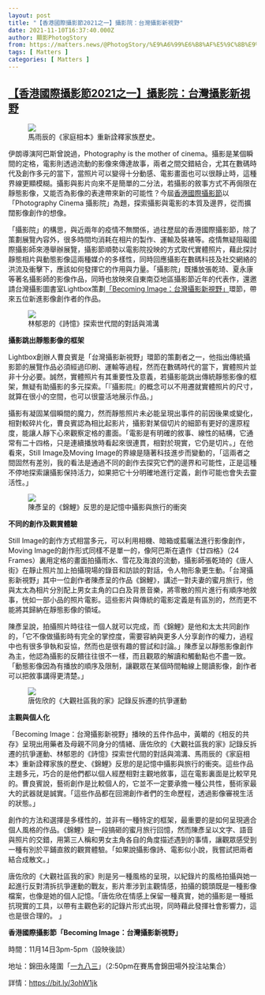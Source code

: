 ```yaml
---
layout: post
title: "【香港國際攝影節2021之一】攝影院：台灣攝影新視野"
date: 2021-11-10T16:37:40.000Z
author: 顯影PhotogStory
from: https://matters.news/@PhotogStory/%E9%A6%99%E6%B8%AF%E5%9C%8B%E9%9A%9B%E6%94%9D%E5%BD%B1%E7%AF%802021%E4%B9%8B%E4%B8%80-%E6%94%9D%E5%BD%B1%E9%99%A2-%E5%8F%B0%E7%81%A3%E6%94%9D%E5%BD%B1%E6%96%B0%E8%A6%96%E9%87%8E-bafyreigdskd6r56dprsickjmwqgllfqcqoetwyrx5xipahlfgbmifoww6y
tags: [ Matters ]
categories: [ Matters ]
---
```

<!--1636562260000-->
[【香港國際攝影節2021之一】攝影院：台灣攝影新視野](https://matters.news/@PhotogStory/%E9%A6%99%E6%B8%AF%E5%9C%8B%E9%9A%9B%E6%94%9D%E5%BD%B1%E7%AF%802021%E4%B9%8B%E4%B8%80-%E6%94%9D%E5%BD%B1%E9%99%A2-%E5%8F%B0%E7%81%A3%E6%94%9D%E5%BD%B1%E6%96%B0%E8%A6%96%E9%87%8E-bafyreigdskd6r56dprsickjmwqgllfqcqoetwyrx5xipahlfgbmifoww6y)
------

<div>
<figure class="image"><img src="https://assets.matters.news/embed/e056a680-0359-4037-8f25-fffdd0d28661.png" data-asset-id="e056a680-0359-4037-8f25-fffdd0d28661" referrerpolicy="no-referrer"><figcaption><span>馬雨辰的《家庭相本》重新詮釋家族歷史。</span></figcaption></figure><p>伊朗導演阿巴斯曾說過，Photography is the mother of cinema。攝影是某個瞬間的定格，電影則透過流動的影像來傳達故事，兩者之間交錯結合，尤其在數碼時代及創作多元的當下，當照片可以變得十分動感、電影畫面也可以很靜止時，這種界線更顯模糊。攝影與影片向來不是簡單的二分法，若攝影的敘事方式不再侷限在靜態影像，又能否為影像的表達帶來新的可能性？今屆<a href="https://hkipf.org.hk/" rel="noopener noreferrer" target="_blank">香港國際攝影節</a>以「Photography Cinema 攝影院」為題，探索攝影與電影的本質及邊界，從而擴闊影像創作的想像。</p><p>「攝影院」的構思，與近兩年的疫情不無關係，過往歷屆的香港國際攝影節，除了策劃展覽內容外，很多時間均消耗在相片的製作、運輸及裝裱等。疫情無疑阻礙國際攝影師來港舉辦展覽，攝影節順勢以電影院投映的方式取代實體照片，藉此探討靜態相片與動態影像這兩種媒介的多樣性，同時回應攝影在數碼科技及社交網絡的洪流及衝擊下，應該如何發揮它的作用與力量。「攝影院」既播放張乾琦、夏永康等著名攝影師的影像作品，同時也放映來自東南亞地區攝影節近年的代表作，還邀請台灣攝影圖書室Lightbox策劃<a href="https://hkipf.org.hk/zh/events/becoming-image-new-horizons-of-taiwanese-photography-with-post-screening-discussion/" rel="noopener noreferrer" target="_blank">「Becoming Image：台灣攝影新視野」</a>環節，帶來五位新進影像創作者的作品。</p><figure class="image"><img src="https://assets.matters.news/embed/6fab3b3e-cc1b-4368-b2f9-d07630ccd510.png" data-asset-id="6fab3b3e-cc1b-4368-b2f9-d07630ccd510" referrerpolicy="no-referrer"><figcaption><span>林郁恩的《詩憶》探索世代間的對話與鴻溝</span></figcaption></figure><p><strong>攝影跳出靜態影像的框架</strong></p><p>Lightbox創辦人曹良賓是「台灣攝影新視野」環節的策劃者之一，他指出傳統攝影節的展覽作品必須經過印刷、運輸等過程，然而在數碼時代的當下，實體照片並非十分必要。誠然，實體照片有其重要性及意義，若攝影能跳出傳統靜態影像的框架，無疑有助攝影的多元探索。「『攝影院』的概念可以不用遷就實體照片的尺寸，就算在很小的空間，也可以很靈活地展示作品。」</p><p>攝影有凝固某個瞬間的魔力，然而靜態照片未必能呈現出事件的前因後果或變化，相對較碎片化，曹良賓認為相比起影片，攝影對某個切片的細節有更好的還原程度，能讓人靜下心來觀察定格的畫面。「電影是有明確的敘事、線性的結構，它通常有二十四格，只是連續播放時看起來很連貫，相對於現實，它仍是切片。」在他看來，Still Image及Moving Image的界線是隨著科技進步而變動的，「這兩者之間固然有差別，我的看法是通過不同的創作去探究它們的邊界和可能性，正是這種不停地探索讓攝影保持活力，如果把它十分明確地進行定義，創作可能也會失去靈活性。」</p><figure class="image"><img src="https://assets.matters.news/embed/80ac0a8e-b1c5-4952-a6e7-aff0915a3227.jpeg" data-asset-id="80ac0a8e-b1c5-4952-a6e7-aff0915a3227" referrerpolicy="no-referrer"><figcaption><span>陳彥呈的《錦鯉》反思的是記憶中攝影與旅行的衝突</span></figcaption></figure><p><strong>不同的創作及觀賞體驗</strong></p><p>Still Image的創作方式相當多元，可以利用相機、暗箱或藍曬法進行影像創作，Moving Image的創作形式同樣不是單一的，像阿巴斯在遺作《廿四格》（24 Frames）裏用定格的畫面拍攝雨水、雪花及海浪的流動，攝影師張乾琦的《唐人街》在靜止照片加上拍攝現場的錄音和訪談的對話，令人物形象更生動。「台灣攝影新視野」其中一位創作者陳彥呈的作品《錦鯉》，講述一對夫妻的蜜月旅行，他與太太為相片分別配上男女主角的口白及背景音樂，將零散的照片進行有順序地敘事，恍如一部小品的照片電影。這些影片與傳統的電影定義是有區別的，然而更不能將其歸納在靜態影像的領域。</p><p>陳彥呈說，拍攝照片時往往一個人就可以完成，而《錦鯉》是他和太太共同創作的，「它不像做攝影時有完全的掌控度，需要容納與更多人分享創作的權力，過程中也有很多爭執和妥協，然而也是很有趣的嘗試和討論。」陳彥呈以靜態影像創作為主，他認為攝影的反饋往往很不一樣，而且觀眾的解讀和觸動點也不盡一致。「動態影像因為有播放的順序及限制，讓觀眾在某個時間軸線上閱讀影像，創作者可以把敘事講得更清楚。」</p><figure class="image"><img src="https://assets.matters.news/embed/7e2881a7-4fb7-4021-bd27-b9062eddd487.png" data-asset-id="7e2881a7-4fb7-4021-bd27-b9062eddd487" referrerpolicy="no-referrer"><figcaption><span>唐佐欣的《大觀社區我的家》記錄反拆遷的抗爭運動</span></figcaption></figure><p><strong>主觀與個人化</strong></p><p>「Becoming Image：台灣攝影新視野」播映的五件作品中，黃皭的《相反的共存》呈現出用藥者及母親不同身分的情緒、唐佐欣的《大觀社區我的家》記錄反拆遷的抗爭運動、林郁恩的《詩憶》探索世代間的對話與鴻溝、馬雨辰的《家庭相本》重新詮釋家族的歷史、《錦鯉》反思的是記憶中攝影與旅行的衝突。這些作品主題多元，巧合的是他們都以個人經歷相對主觀地敘事，這在電影裏面是比較罕見的。曹良賓說，藝術創作是比較個人的，它並不一定要承擔一種公共性，藝術家最大的武器就是誠實。「這些作品都在回溯創作者們的生命歷程，透過影像審視生活的狀態。」</p><p>創作的方法和選擇是多樣性的，並非有一種特定的框架，最重要的是如何呈現適合個人風格的作品。《錦鯉》是一段搞砸的蜜月旅行回憶，然而陳彥呈以文字、語音與照片的交錯，用第三人稱和男女主角各自的角度描述遇到的事情，讓觀眾感受到一種有別於平鋪直敘的觀賞體驗。「如果說攝影像詩、電影似小說，我嘗試把兩者結合成散文。」</p><p>唐佐欣的《大觀社區我的家》則是另一種風格的呈現，以紀錄片的風格拍攝與她一起進行反對清拆抗爭運動的戰友，影片牽涉到主觀情感，拍攝的鏡頭既是一種影像檔案，也像是她的個人記憶。「唐佐欣在情感上保留一種真實，她的攝影是一種抵抗現實的工具，以帶有主觀色彩的記錄片形式出現，同時藉此發揮社會影響力，這也是很合理的。 」</p><p><strong>香港國際攝影節「Becoming Image：台灣攝影新視野」</strong></p><p>時間：11月14日3pm-5pm（設映後談）</p><p>地址：錦田永隆圍「<a href="http://www.1983.studio/2020/08/about.html" rel="noopener noreferrer" target="_blank">一九八三</a>」（2:50pm在賽馬會錦田場外投注站集合）</p><p>詳情：<a href="https://bit.ly/3ohW1jk" rel="noopener noreferrer" target="_blank">https://bit.ly/3ohW1jk</a> </p>
</div>
